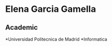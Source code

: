 Elena Garcia Gamella
====================
Academic
--------
*Universidad Politecnica de Madrid
*Informatica
